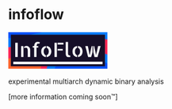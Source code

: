 
# infoflow

<img alt="logo" src="media/logo.png" width="200" />

experimental multiarch dynamic binary analysis

\[more information coming soon™\]

